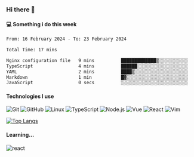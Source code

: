 ### Hi there 👋

#### 💻 Something i do this week

<!--START_SECTION:waka-->

```txt
From: 16 February 2024 - To: 23 February 2024

Total Time: 17 mins

Nginx configuration file   9 mins          █████████████▒░░░░░░░░░░░   52.89 %
TypeScript                 4 mins          ██████░░░░░░░░░░░░░░░░░░░   23.80 %
YAML                       2 mins          ████▒░░░░░░░░░░░░░░░░░░░░   17.10 %
Markdown                   1 min           █▓░░░░░░░░░░░░░░░░░░░░░░░   06.18 %
JavaScript                 0 secs          ░░░░░░░░░░░░░░░░░░░░░░░░░   00.03 %
```

<!--END_SECTION:waka-->


#### Technologies I use
![Git](https://img.shields.io/badge/-Git-222222?style=flat&logo=git&logoColor=F05032)
![GitHub](https://img.shields.io/badge/-GitHub-181717?style=flat&logo=github)
![Linux](https://img.shields.io/badge/-Linux-222222?style=flat&logo=linux&logoColor=FCC624)
![TypeScript](https://img.shields.io/badge/-TypeScript-000000?style=flat&logo=typescript)
![Node.js](https://img.shields.io/badge/-Node.js-222222?style=flat&logo=node.js&logoColor=339933)
![Vue](https://img.shields.io/badge/-Vue-222222?style=flat&logo=Vue.js&logoColor=4FC08D)
![React](https://img.shields.io/badge/-React-222222?style=flat&logo=React&logoColor=blue)
![Vim](https://img.shields.io/badge/-Vim-222222?style=flat&logo=Vim&logoColor=green)

[![Top Langs](https://github-readme-stats.vercel.app/api/top-langs/?username=GodlessLiu&layout=compact)](https://github.com/anuraghazra/github-readme-stats)
#### Learning...
![react](https://img.shields.io/badge/react-18-blue.svg)
